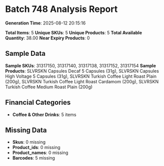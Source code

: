 # Batch 748 Analysis Report

**Generation Time**: 2025-08-12 20:15:16

**Total Items**: 5
**Unique SKUs**: 5
**Unique Products**: 5
**Total Available Quantity**: 38.00
**Near Expiry Products**: 0

## Sample Data
**Sample SKUs**: 31317150, 31317140, 31317138, 31317152, 31317154
**Sample Products**: SLVRSKN Capsules Decaf 5 Capsules (31g), SLVRSKN Capsules High Voltage 5 Capsules (31g), SLVRSKN Turkish Coffee Light Roast Plain (200g), SLVRSKN Turkish Coffee Light Roast Cardamom (200g), SLVRSKN Turkish Coffee Medium Roast Plain (200g)

## Financial Categories
- **Coffee & Other Drinks**: 5 items

## Missing Data
- **Skus**: 0 missing
- **Product_ids**: 0 missing
- **Product_names**: 0 missing
- **Barcodes**: 5 missing
